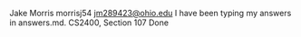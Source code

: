Jake Morris
morrisj54
jm289423@ohio.edu
I have been typing my answers in answers.md.
CS2400, Section 107
Done
